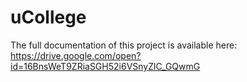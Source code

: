 # uCollege
The full documentation of this project is available here: https://drive.google.com/open?id=16BnsWeT9ZRiaSGH52i6VSnyZlC_GQwmG
